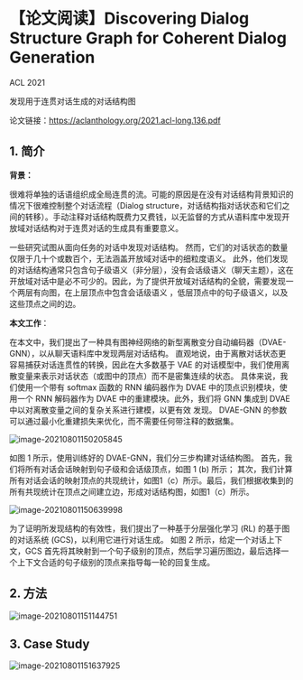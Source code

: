 # 【论文阅读】**Discovering Dialog Structure Graph for Coherent Dialog Generation**

ACL 2021

发现用于连贯对话生成的对话结构图

论文链接：https://aclanthology.org/2021.acl-long.136.pdf

## 1. 简介

**背景：**

很难将单独的话语组织成全局连贯的流。可能的原因是在没有对话结构背景知识的情况下很难控制整个对话流程（Dialog structure，对话结构指对话状态和它们之间的转移）。手动注释对话结构既费力又费钱，以无监督的方式从语料库中发现开放域对话结构对于连贯对话的生成具有重要意义。

一些研究试图从面向任务的对话中发现对话结构。 然而，它们的对话状态的数量仅限于几十个或数百个，无法涵盖开放域对话中的细粒度语义。 此外，他们发现的对话结构通常只包含句子级语义（非分层），没有会话级语义（聊天主题），这在开放域对话中是必不可少的。因此，为了提供开放域对话结构的全貌，需要发现一个两层有向图，在上层顶点中包含会话级语义 ，低层顶点中的句子级语义，以及这些顶点之间的边。

**本文工作**：

在本文中，我们提出了一种具有图神经网络的新型离散变分自动编码器（DVAE-GNN），以从聊天语料库中发现两层对话结构。 直观地说，由于离散对话状态更容易捕获对话连贯性的转换，因此在大多数基于 VAE 的对话模型中，我们使用离散变量来表示对话状态（或图中的顶点）而不是密集连续的状态。 具体来说，我们使用一个带有 softmax 函数的 RNN 编码器作为 DVAE 中的顶点识别模块，使用一个 RNN 解码器作为 DVAE 中的重建模块。此外，我们将 GNN 集成到 DVAE 中以对离散变量之间的复杂关系进行建模，以更有效 发现。  DVAE-GNN 的参数可以通过最小化重建损失来优化，而不需要任何带注释的数据集。

![image-20210801150205845](https://gitee.com/cao-hu/pictures/raw/master/img/image-20210801150205845.png)

如图 1 所示，使用训练好的 DVAE-GNN，我们分三步构建对话结构图。 首先，我们将所有对话会话映射到句子级和会话级顶点，如图 1 (b) 所示； 其次，我们计算所有对话会话的映射顶点的共现统计，如图1（c）所示。最后，我们根据收集到的所有共现统计在顶点之间建立边，形成对话结构图，如图1（c）所示。

![image-20210801150639998](https://gitee.com/cao-hu/pictures/raw/master/img/image-20210801150639998.png)

为了证明所发现结构的有效性，我们提出了一种基于分层强化学习 (RL) 的基于图的对话系统 (GCS)，以利用它进行对话生成。 如图 2 所示，给定一个对话上下文，GCS 首先将其映射到一个句子级别的顶点，然后学习遍历图边，最后选择一个上下文合适的句子级别的顶点来指导每一轮的回复生成。

## 2. 方法

![image-20210801151144751](https://gitee.com/cao-hu/pictures/raw/master/img/image-20210801151144751.png)

## 3. Case Study

![image-20210801151637925](https://gitee.com/cao-hu/pictures/raw/master/img/image-20210801151637925.png)